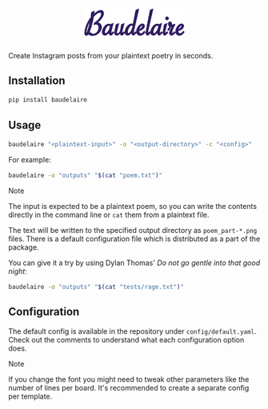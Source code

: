<p align="center">
  <img src="static/logo.png" alt="logo" width="200" style="display: block;margin-left: auto;margin-right: auto;"/>
</p>
</br>
Create Instagram posts from your plaintext poetry in seconds.

## Installation

```bash
pip install baudelaire
```

## Usage

```bash
baudelaire "<plaintext-input>" -o "<output-directory>" -c "<config>"
```

For example:

```bash
baudelaire -o "outputs" "$(cat "poem.txt")"
```

> [!note]
> The input is expected to be a plaintext poem, so you can write the contents directly in the command line or `cat` them from a plaintext file.

The text will be written to the specified output directory as `poem_part-*.png` files. There is a default configuration file which is distributed as a part of the package.

You can give it a try by using Dylan Thomas' _Do not go gentle into that good night_:

```bash
baudelaire -o "outputs" "$(cat "tests/rage.txt")"
```

## Configuration

The default config is available in the repository under `config/default.yaml`. Check out the comments to understand what each configuration option does.

> [!note]
> If you change the font you might need to tweak other parameters like the number of lines per board. It's recommended to create a separate config per template.
